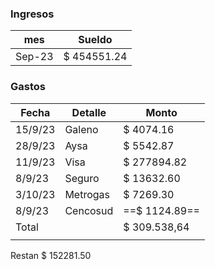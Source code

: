 ### Ingresos
| mes    | Sueldo |
| ------ | ------ |
| Sep-23 | $ 454551.24      |

### Gastos 
| Fecha   | Detalle  | Monto         |
| ------- | -------- | ------------- |
| 15/9/23 | Galeno   | $ 4074.16     |
| 28/9/23 | Aysa     | $ 5542.87     |
| 11/9/23 | Visa     | $ 277894.82   |
| 8/9/23  | Seguro   | $ 13632.60    |
| 3/10/23 | Metrogas | $ 7269.30     |
| 8/9/23  | Cencosud | ==$ 1124.89== |
| Total   |          | $ 309.538,64  |
|         |          |               |
 Restan  $ 152281.50
 
	 